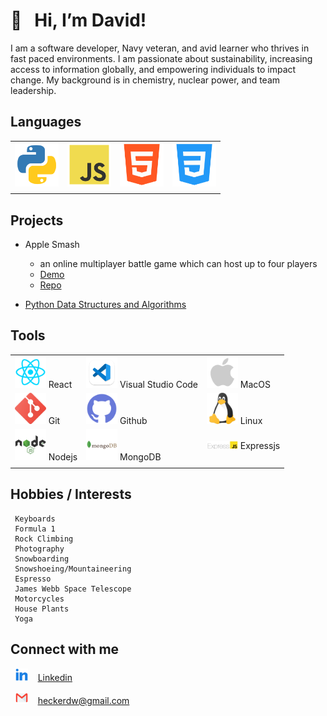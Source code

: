 #  👋 &nbsp; Hi, I’m David!

I am a software developer, Navy veteran, and avid learner who thrives in fast paced environments. I am passionate about sustainability, increasing access to information globally, and empowering individuals to impact change.
My background is in chemistry, nuclear power, and team leadership.

##  Languages

|  |  |  |  |
| ----------- | ----------- | ----------- | ----------- |
<img src="img/python.png" width=70/> | <img src="img/js.png" width=70/> | <img src="img/html.png" width=70/> | <img src="img/css.png" width=70/> |
|  |  |  |  |

## Projects

- Apple Smash
  - an online multiplayer battle game which can host up to four players
  - [Demo](https://youtu.be/L9-kgbdOjHE)
  - [Repo](https://github.com/NotFFTT/game)


- [Python Data Structures and Algorithms](https://github.com/heckerdavid/data-structures-and-algorithms/tree/main/python)

## Tools
| | | |
| ----------- | ----------- | ----------- |
| <img src="img/react.png" width=50/> React | <img src="img/vscode.png" width=50/> Visual Studio Code | <img src="img/apple.png" width=50/> MacOS |
| <img src="img/git.png" width=50/> Git | <img src="img/github.png" width=50/> Github | <img src="img/linux.png" width=50/> Linux |
| <img src="img/node.png" width=50/> Nodejs | <img src="img/mongo.png" width=50/> MongoDB | <img src="img/ExpressJS-logo.png" width=50/> Expressjs |
| | | |



## Hobbies / Interests

     Keyboards
     Formula 1
     Rock Climbing
     Photography
     Snowboarding
     Snowshoeing/Mountaineering
     Espresso
     James Webb Space Telescope
     Motorcycles
     House Plants
     Yoga

## Connect with me

  &nbsp; <img src="img/linkedin.png" width=20/> &nbsp;&nbsp; [Linkedin](https://www.linkedin.com/in/david-hecker/)

  &nbsp; <img src="img/gmail.png" width=20/> &nbsp;&nbsp; heckerdw@gmail.com
